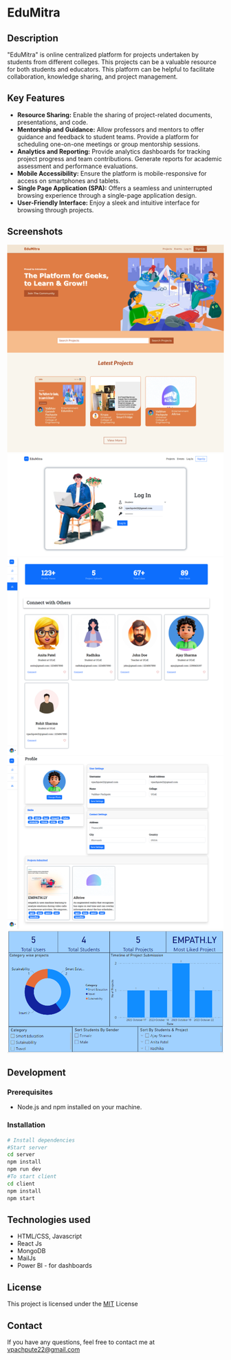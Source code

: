 # EduMitra 
## Description

"EduMitra" is online centralized platform for projects undertaken by students from different colleges. This projects can be a valuable resource for both students and educators. This platform can be helpful to facilitate collaboration, knowledge sharing, and project management.

## Key Features

- **Resource Sharing:** Enable the sharing of project-related documents, presentations, and code.
- **Mentorship and Guidance:** Allow professors and mentors to offer guidance and feedback to student teams. Provide a platform for scheduling one-on-one meetings or group mentorship sessions.
- **Analytics and Reporting:** Provide analytics dashboards for tracking project progress and team contributions. Generate reports for academic assessment and performance evaluations.
- **Mobile Accessibility:** Ensure the platform is mobile-responsive for access on smartphones and tablets.
- **Single Page Application (SPA):** Offers a seamless and uninterrupted browsing experience through a single-page application design.
- **User-Friendly Interface:** Enjoy a sleek and intuitive interface for browsing through projects.

## Screenshots

![Screenshot 1](https://raw.githubusercontent.com/VaibhavPachpute21/EduMitra/201e4a8dc20ef834d3009b2517ff4eb946247170/outputs/home.png)
![Screenshot 2](https://raw.githubusercontent.com/VaibhavPachpute21/EduMitra/201e4a8dc20ef834d3009b2517ff4eb946247170/outputs/login.png)
![Screenshot 3](https://raw.githubusercontent.com/VaibhavPachpute21/EduMitra/201e4a8dc20ef834d3009b2517ff4eb946247170/outputs/peer.png)
![Screenshot 4](https://raw.githubusercontent.com/VaibhavPachpute21/EduMitra/201e4a8dc20ef834d3009b2517ff4eb946247170/outputs/profile.png)
![Screenshot 5](https://raw.githubusercontent.com/VaibhavPachpute21/EduMitra/201e4a8dc20ef834d3009b2517ff4eb946247170/outputs/dashboard.PNG)

## Development

### Prerequisites

- Node.js and npm installed on your machine.

### Installation

```bash
# Install dependencies
#Start server
cd server
npm install
npm run dev
#To start client
cd client
npm install
npm start
```

## Technologies used

 - HTML/CSS, Javascript
 - React Js 
 - MongoDB
 - MailJs
 - Power BI - for dashboards

## License
This project is licensed under the [MIT](https://github.com/VaibhavPachpute21/EduMitra/blob/main/LICENSE) License

## Contact
If you have any questions, feel free to contact me at vpachpute22@gmail.com 
